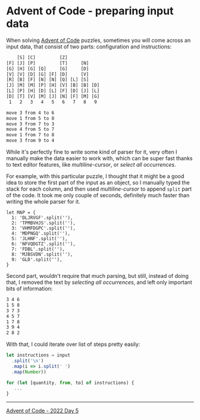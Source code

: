 # Advent of Code - preparing input data

When solving [Advent of Code](https://adventofcode.com/) puzzles, sometimes you will come across an input data, that consist of two parts: configuration and instructions:

```txt
    [S] [C]         [Z]            
[F] [J] [P]         [T]     [N]    
[G] [H] [G] [Q]     [G]     [D]    
[V] [V] [D] [G] [F] [D]     [V]    
[R] [B] [F] [N] [N] [Q] [L] [S]    
[J] [M] [M] [P] [H] [V] [B] [B] [D]
[L] [P] [H] [D] [L] [F] [D] [J] [L]
[D] [T] [V] [M] [J] [N] [F] [M] [G]
 1   2   3   4   5   6   7   8   9 

move 3 from 4 to 6
move 1 from 5 to 8
move 3 from 7 to 3
move 4 from 5 to 7
move 1 from 7 to 8
move 3 from 9 to 4
```

While it's perfectly fine to write some kind of parser for it, very often I manually make the data easier to work with, which can be super fast thanks to text editor features, like *multiline-cursor*, or *select all occurrences*.  

For example, with this particular puzzle, I thought that it might be a good idea to store the first part of the input as an object, so I manually typed the stack for each column, and then used *multiline-cursor* to append `split` part of the code. It took me only couple of seconds, definitely much faster than writing the whole parser for it. 

```
let MAP = {
  1: 'DLJRVGF'.split(''),
  2: 'TPMBVHJS'.split(''),
  3: 'VHMFDGPC'.split(''),
  4: 'MDPNGQ'.split(''),
  5: 'JLHNF'.split(''),
  6: 'NFVQDGTZ'.split(''),
  7: 'FDBL'.split(''),
  8: 'MJBSVDN'.split(''),
  9: 'GLD'.split(''),
}
```

Second part, wouldn't require that much parsing, but still, instead of doing that, I removed the text by *selecting all occurrences*, and left only important bits of information: 

```txt
3 4 6
1 5 8
3 7 3
4 5 7
1 7 8
3 9 4
2 8 2
```

With that, I could iterate over list of steps pretty easily:

```js
let instructions = input
  .split('\n')
  .map(i => i.split(' ')
  .map(Number))

for (let [quantity, from, to] of instructions) {
   ...
}
```

---

[Advent of Code - 2022 Day 5](https://adventofcode.com/2022/day/5)